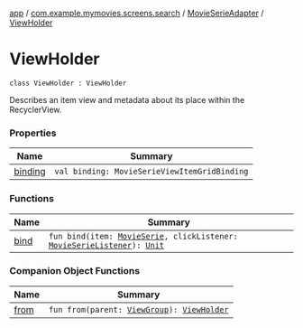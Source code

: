 [app](../../../index.md) / [com.example.mymovies.screens.search](../../index.md) / [MovieSerieAdapter](../index.md) / [ViewHolder](./index.md)

# ViewHolder

`class ViewHolder : ViewHolder`

Describes an item view and metadata about its place within the RecyclerView.

### Properties

| Name | Summary |
|---|---|
| [binding](binding.md) | `val binding: MovieSerieViewItemGridBinding` |

### Functions

| Name | Summary |
|---|---|
| [bind](bind.md) | `fun bind(item: `[`MovieSerie`](../../../com.example.mymovies.models/-movie-serie/index.md)`, clickListener: `[`MovieSerieListener`](../-movie-serie-listener/index.md)`): `[`Unit`](https://kotlinlang.org/api/latest/jvm/stdlib/kotlin/-unit/index.html) |

### Companion Object Functions

| Name | Summary |
|---|---|
| [from](from.md) | `fun from(parent: `[`ViewGroup`](https://developer.android.com/reference/android/view/ViewGroup.html)`): `[`ViewHolder`](./index.md) |
